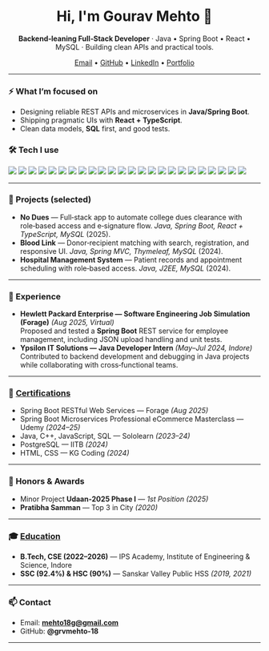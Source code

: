 <!--
  Hi there — thanks for stopping by!
  This is a profile README for Gourav Mehto (grvmehto-18).
  You can copy this as README.md in your GitHub profile repo to display it on your profile.
-->

<h1 align="center">Hi, I'm Gourav Mehto 👋</h1>

<p align="center">
  <b>Backend‑leaning Full‑Stack Developer</b> · Java • Spring Boot • React • MySQL ·
  Building clean APIs and practical tools.
</p>

<p align="center">
  <a href="mailto:mehto18g@gmail.com">Email</a> •
  <a href="https://github.com/grvmehto-18">GitHub</a> •
  <a href="https://www.linkedin.com/in/gourav-mehto-b45954255">LinkedIn</a> •
  <a href="https://gourav-mehto-portfolio.vercel.app/">Portfolio</a>
</p>

---

### ⚡ What I’m focused on
- Designing reliable REST APIs and microservices in **Java/Spring Boot**.
- Shipping pragmatic UIs with **React + TypeScript**.
- Clean data models, **SQL** first, and good tests.

### 🛠️ Tech I use
<p>
  <img src="https://img.shields.io/badge/Java-ED8B00?logo=java&logoColor=white" />
  <img src="https://img.shields.io/badge/Spring%20Boot-6DB33F?logo=springboot&logoColor=white" />
  <img src="https://img.shields.io/badge/J2EE-2C3E50?logo=openjdk&logoColor=white" />
  <img src="https://img.shields.io/badge/REST-121212?logo=postman&logoColor=white" />
  <img src="https://img.shields.io/badge/gRPC-3A3A3A?logo=googlecloud&logoColor=white" />
  <img src="https://img.shields.io/badge/React-20232a?logo=react&logoColor=61DAFB" />
  <img src="https://img.shields.io/badge/TypeScript-3178C6?logo=typescript&logoColor=white" />
  <img src="https://img.shields.io/badge/HTML5-E34F26?logo=html5&logoColor=white" />
  <img src="https://img.shields.io/badge/CSS3-1572B6?logo=css3&logoColor=white" />
  <img src="https://img.shields.io/badge/MySQL-4479A1?logo=mysql&logoColor=white" />
  <img src="https://img.shields.io/badge/MariaDB-1F305F?logo=mariadb&logoColor=white" />
  <img src="https://img.shields.io/badge/PostgreSQL-336791?logo=postgresql&logoColor=white" />
  <img src="https://img.shields.io/badge/Docker-2496ED?logo=docker&logoColor=white" />
  <img src="https://img.shields.io/badge/Apache%20Kafka-231F20?logo=apachekafka&logoColor=white" />
  <img src="https://img.shields.io/badge/Maven-C71A36?logo=apachemaven&logoColor=white" />
  <img src="https://img.shields.io/badge/Gradle-02303A?logo=gradle&logoColor=white" />
  <img src="https://img.shields.io/badge/Git-F05032?logo=git&logoColor=white" />
  <img src="https://img.shields.io/badge/VS%20Code-007ACC?logo=visualstudiocode&logoColor=white" />
  <img src="https://img.shields.io/badge/IntelliJ%20IDEA-000000?logo=intellijidea&logoColor=white" />
  <img src="https://img.shields.io/badge/Linux-333333?logo=linux&logoColor=white" />
  <img src="https://img.shields.io/badge/Rust-000000?logo=rust&logoColor=white" />
  <img src="https://img.shields.io/badge/C++-00599C?logo=c%2B%2B&logoColor=white" />
  <img src="https://img.shields.io/badge/JavaScript-F7DF1E?logo=javascript&logoColor=black" />
  <img src="https://img.shields.io/badge/Python-3776AB?logo=python&logoColor=white" />
</p>

---

### 🧩 Projects (selected)
- **No Dues** — Full‑stack app to automate college dues clearance with role‑based access and e‑signature flow. *Java, Spring Boot, React + TypeScript, MySQL* (2025).
- **Blood Link** — Donor‑recipient matching with search, registration, and responsive UI. *Java, Spring MVC, Thymeleaf, MySQL* (2024).
- **Hospital Management System** — Patient records and appointment scheduling with role‑based access. *Java, J2EE, MySQL* (2024).
---

### 💼 Experience
- **Hewlett Packard Enterprise — Software Engineering Job Simulation (Forage)** *(Aug 2025, Virtual)*  
  Proposed and tested a **Spring Boot** REST service for employee management, including JSON upload handling and unit tests.
- **Ypsilon IT Solutions — Java Developer Intern** *(May–Jul 2024, Indore)*  
  Contributed to backend development and debugging in Java projects while collaborating with cross‑functional teams.

---

### 📜 <a href="https://drive.google.com/drive/folders/1Ci1UHF6N3ne6sadMPactw3bdbeqnuKXF?usp=drive_link">Certifications</a>
- Spring Boot RESTful Web Services — Forage *(Aug 2025)*  
- Spring Boot Microservices Professional eCommerce Masterclass — Udemy *(2024–25)*  
- Java, C++, JavaScript, SQL — Sololearn *(2023–24)*  
- PostgreSQL — IITB *(2024)*  
- HTML, CSS — KG Coding *(2024)*  

---

### 🏅 Honors & Awards
- Minor Project **Udaan‑2025 Phase I** — *1st Position (2025)*  
- **Pratibha Samman** — Top 3 in City *(2020)*

---

### 🎓  <a href="https://drive.google.com/drive/folders/1CiqU4nzili6dp_rwx-LwxbvpmCjwKbVC?usp=sharing">Education</a>
- **B.Tech, CSE (2022–2026)** — IPS Academy, Institute of Engineering & Science, Indore  
- **SSC (92.4%) & HSC (90%)** — Sanskar Valley Public HSS *(2019, 2021)*

---

### 📫 Contact
- Email: **mehto18g@gmail.com**
- GitHub: **@grvmehto-18**

---

<!-- Optional GitHub widgets (uncomment if you like) -->
<!--
<div align="center">
  <img src="https://github-readme-stats.vercel.app/api?username=grvmehto-18&show_icons=true" alt="GitHub Stats" />
  <img src="https://github-readme-streak-stats.herokuapp.com?user=grvmehto-18" alt="GitHub Streak" />
  <img src="https://github-readme-stats.vercel.app/api/top-langs/?username=grvmehto-18&layout=compact" alt="Top Languages" />
</div>
-->

